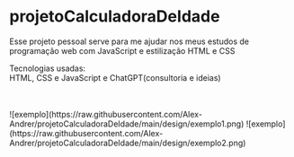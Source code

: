 # projetoCalculadoraDeIdade

<p>Esse projeto pessoal serve para me ajudar nos meus estudos de programação web com JavaScript e estilização HTML e CSS</p>
<p>Tecnologias usadas: <br>HTML, CSS e JavaScript e ChatGPT(consultoria e ideias)</p>
<br>
<br>
![exemplo](https://raw.githubusercontent.com/Alex-Andrer/projetoCalculadoraDeIdade/main/design/exemplo1.png)
![exemplo](https://raw.githubusercontent.com/Alex-Andrer/projetoCalculadoraDeIdade/main/design/exemplo2.png)
